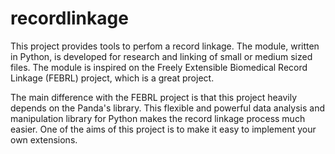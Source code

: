 # recordlinkage

This project provides tools to perfom a record linkage. The module, written in Python, is developed for research and linking of small or medium sized files. The module is inspired on the Freely Extensible Biomedical Record Linkage (FEBRL) project, which is a great project. 

The main difference with the FEBRL project is that this project heavily depends on the Panda's library. This flexible and powerful data analysis and manipulation library for Python makes the record linkage process much easier. One of the aims of this project is to make it easy to implement your own extensions. 


